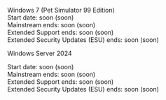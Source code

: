 Windows 7 (Pet Simulator 99 Edition)    
Start date: soon (soon)                 
Mainstream ends: soon (soon)            
Extended Support ends: soon (soon)      
Extended Security Updates (ESU) ends: soon (soon)                         

Windows Server 2024                     

Start date: soon (soon)                  
Mainstream ends: soon (soon)             
Extended Support ends: soon (soon)       
Extended Security Updates (ESU) ends: soon (soon)
